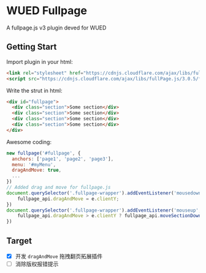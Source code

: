 # WUED Fullpage

A fullpage.js v3 plugin deved for WUED

## Getting Start

Import plugin in your html:

```html
<link rel="stylesheet" href="https://cdnjs.cloudflare.com/ajax/libs/fullPage.js/3.0.5/fullpage.min.css">
<script src="https://cdnjs.cloudflare.com/ajax/libs/fullPage.js/3.0.5/fullpage.min.js"></script>
```
Write the strut in html:

```html
<div id="fullpage">
  <div class="section">Some section</div>
  <div class="section">Some section</div>
  <div class="section">Some section</div>
  <div class="section">Some section</div>
</div>
```

Awesome coding:

```js
new fullpage('#fullpage', {
  anchors: ['page1', 'page2', 'page3'],
  menu: '#myMenu',
  dragAndMove: true,
  ...
})
// Added drag and move for fullpage.js
document.querySelector('.fullpage-wrapper').addEventListener('mousedown', function(e) {
    fullpage_api.dragAndMove = e.clientY;
})
document.querySelector('.fullpage-wrapper').addEventListener('mouseup', function(e) {
    fullpage_api.dragAndMove > e.clientY ? fullpage_api.moveSectionDown() : fullpage_api.moveSectionUp();
})
```

## Target

- [X] 开发 `dragAndMove` 拖拽翻页拓展插件 
- [ ] 消除版权报错提示
